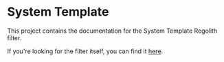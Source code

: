 # System Template

This project contains the documentation for the System Template Regolith filter.

If you're looking for the filter itself, you can find it [here](https://github.com/Nusiq/regolith-filters/tree/master/system_template).